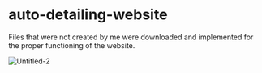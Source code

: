 # auto-detailing-website
Files that were not created by me were downloaded and implemented for the proper functioning of the website.

<img src="https://i.ibb.co/ZMxCgYP/Untitled-2.png" alt="Untitled-2" border="0">
